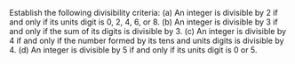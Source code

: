 Establish the following divisibility criteria:
(a) An integer is divisible by 2 if and only if its units digit is 0, 2, 4, 6, or 8.
(b) An integer is divisible by 3 if and only if the sum of its digits is divisible by 3.
(c) An integer is divisible by 4 if and only if the number formed by its tens and units digits is divisible by 4.
(d) An integer is divisible by 5 if and only if its units digit is 0 or 5.